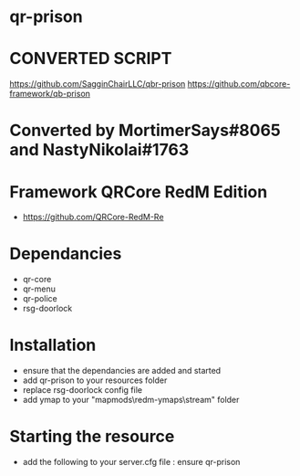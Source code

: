 # qr-prison

# CONVERTED SCRIPT
https://github.com/SagginChairLLC/qbr-prison
https://github.com/qbcore-framework/qb-prison

# Converted by MortimerSays#8065 and NastyNikolai#1763

# Framework QRCore RedM Edition
- https://github.com/QRCore-RedM-Re

# Dependancies
- qr-core
- qr-menu
- qr-police
- rsg-doorlock

# Installation
- ensure that the dependancies are added and started
- add qr-prison to your resources folder
- replace rsg-doorlock config file
- add ymap to your "mapmods\redm-ymaps\stream" folder

# Starting the resource
- add the following to your server.cfg file : ensure qr-prison
